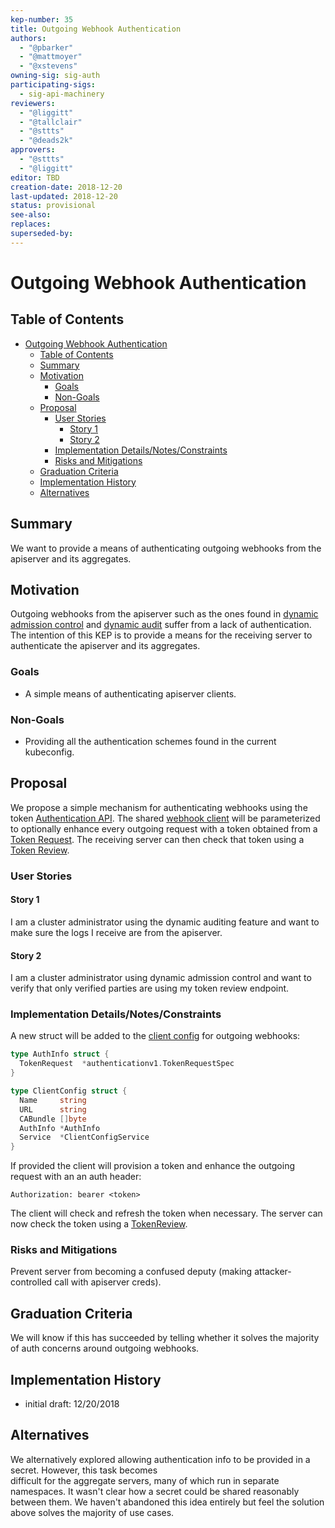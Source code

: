 ```yaml
---
kep-number: 35
title: Outgoing Webhook Authentication
authors:
  - "@pbarker"
  - "@mattmoyer"
  - "@xstevens"
owning-sig: sig-auth
participating-sigs:
  - sig-api-machinery
reviewers:
  - "@liggitt"
  - "@tallclair"
  - "@sttts"
  - "@deads2k"
approvers:
  - "@sttts"
  - "@liggitt"
editor: TBD
creation-date: 2018-12-20
last-updated: 2018-12-20
status: provisional
see-also:
replaces:
superseded-by:
---
```


# Outgoing Webhook Authentication

## Table of Contents

* [Outgoing Webhook Authentication](#outgoing-webhook-authentication)
  * [Table of Contents](#table-of-contents)
  * [Summary](#summary)
  * [Motivation](#motivation)
      * [Goals](#goals)
      * [Non-Goals](#non-goals)
  * [Proposal](#proposal)
      * [User Stories](#user-stories)
        * [Story 1](#story-1)
        * [Story 2](#story-2)
      * [Implementation Details/Notes/Constraints](#implementation-detailsnotesconstraints)
      * [Risks and Mitigations](#risks-and-mitigations)
  * [Graduation Criteria](#graduation-criteria)
  * [Implementation History](#implementation-history)
  * [Alternatives](#alternatives)

## Summary

We want to provide a means of authenticating outgoing webhooks from the apiserver and its aggregates.

## Motivation

Outgoing webhooks from the apiserver such as the ones found in [dynamic admission control](https://kubernetes.io/docs/reference/access-authn-authz/extensible-admission-controllers) and [dynamic audit](https://kubernetes.io/docs/tasks/debug-application-cluster/audit/#dynamic-backend) 
suffer from a lack of authentication. The intention of this KEP is to provide a means for the receiving server 
to authenticate the apiserver and its aggregates.

### Goals
* A simple means of authenticating apiserver clients.

### Non-Goals
* Providing all the authentication schemes found in the current kubeconfig.

## Proposal

We propose a simple mechanism for authenticating webhooks using the token [Authentication API](https://github.com/kubernetes/kubernetes/blob/master/pkg/apis/authentication/types.go). The shared 
[webhook client](https://github.com/kubernetes/kubernetes/blob/master/staging/src/k8s.io/apiserver/pkg/util/webhook/client.go) will be parameterized to optionally enhance every outgoing request with a token obtained from a  
[Token Request](https://github.com/kubernetes/kubernetes/blob/master/pkg/apis/authentication/types.go#L112). The receiving server can then check that token using a [Token Review](https://github.com/kubernetes/kubernetes/blob/master/pkg/apis/authentication/types.go#L45).

### User Stories

#### Story 1
I am a cluster administrator using the dynamic auditing feature and want to make sure the logs I receive are from the apiserver.

#### Story 2
I am a cluster administrator using dynamic admission control and want to verify that only verified parties are using my token review endpoint.

### Implementation Details/Notes/Constraints

A new struct will be added to the [client config](https://github.com/kubernetes/kubernetes/blob/master/staging/src/k8s.io/apiserver/pkg/util/webhook/client.go#L40) for outgoing webhooks:

```go
type AuthInfo struct {
  TokenRequest  *authenticationv1.TokenRequestSpec
}

type ClientConfig struct {
  Name     string
  URL      string
  CABundle []byte
  AuthInfo *AuthInfo
  Service  *ClientConfigService
}
```
If provided the client will provision a token and enhance the outgoing request with an an auth header:
```
Authorization: bearer <token>
```

The client will check and refresh the token when necessary. The server can now check the token using a 
[TokenReview](https://github.com/kubernetes/kubernetes/blob/master/pkg/apis/authentication/types.go#L45).


### Risks and Mitigations

Prevent server from becoming a confused deputy (making attacker-controlled call with apiserver creds).

## Graduation Criteria

We will know if this has succeeded by telling whether it solves the majority of auth concerns around outgoing webhooks.

## Implementation History

- initial draft: 12/20/2018

## Alternatives

We alternatively explored allowing authentication info to be provided in a secret. However, this task becomes  
difficult for the aggregate servers, many of which run in separate namespaces. It wasn't clear how a secret 
could be shared reasonably between them. We haven't abandoned this idea entirely but feel the solution above 
solves the majority of use cases.